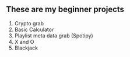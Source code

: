 These are my beginner projects
------------------------------
1) Crypto grab
2) Basic Calculator
3) Playlist meta data grab (Spotipy)
4) X and O
5) Blackjack
